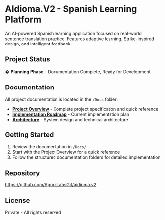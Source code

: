 # AIdioma.V2 - Spanish Learning Platform

An AI-powered Spanish learning application focused on real-world sentence translation practice. Features adaptive learning, Strike-inspired design, and intelligent feedback.

## Project Status
� **Planning Phase** - Documentation Complete, Ready for Development

## Documentation

All project documentation is located in the `/Docs` folder:

- **[Project Overview](/Docs/OVERVIEW.md)** - Complete project specification and quick reference
- **[Implementation Roadmap](/Docs/02-modules/language-ai/implementation-roadmap)** - Current implementation plan
- **[Architecture](/Docs/03-architecture/)** - System design and technical architecture

## Getting Started

1. Review the documentation in `/Docs/`
2. Start with the Project Overview for a quick reference
3. Follow the structured documentation folders for detailed implementation

## Repository
https://github.com/AgoraLabsGit/aidioma.v2

## License
Private - All rights reserved